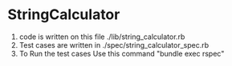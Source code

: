 # StringCalculator

1. code is written on this file ./lib/string_calculator.rb
2. Test cases are written in ./spec/string_calculator_spec.rb
3. To Run the test cases Use this command "bundle exec rspec"